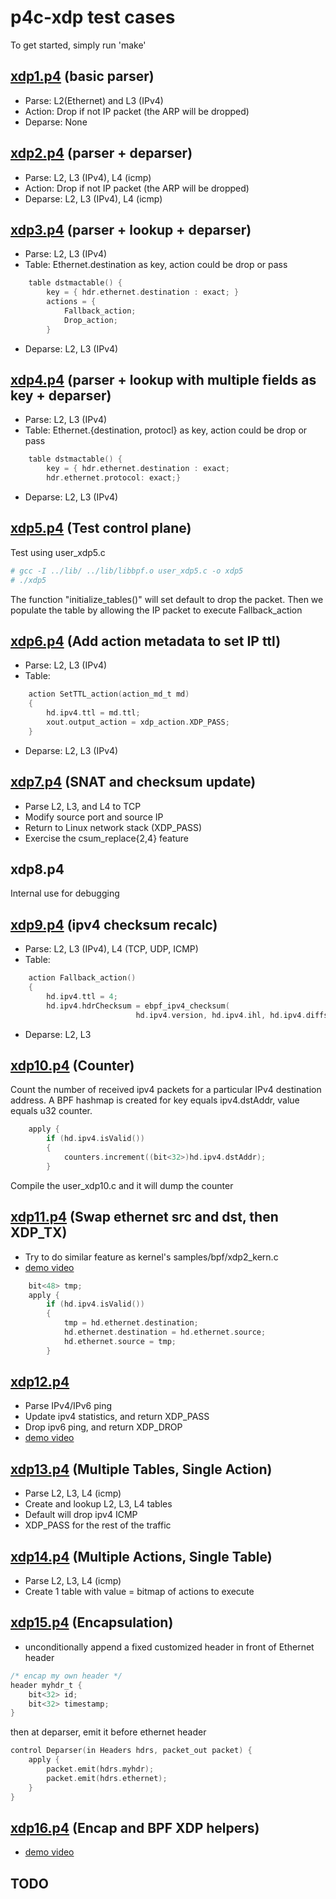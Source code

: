 # p4c-xdp test cases
To get started, simply run 'make'

## [xdp1.p4](https://github.com/williamtu/p4c-xdp/blob/master/tests/xdp1.p4) (basic parser)
- Parse:
  L2(Ethernet) and L3 (IPv4) 
- Action:
  Drop if not IP packet (the ARP will be dropped)
- Deparse:
  None

## [xdp2.p4](https://github.com/williamtu/p4c-xdp/blob/master/tests/xdp2.p4) (parser + deparser)
- Parse:
  L2, L3 (IPv4), L4 (icmp)
- Action:
  Drop if not IP packet (the ARP will be dropped)
- Deparse:
  L2, L3 (IPv4), L4 (icmp)

## [xdp3.p4](https://github.com/williamtu/p4c-xdp/blob/master/tests/xdp3.p4) (parser + lookup + deparser)
- Parse:
  L2, L3 (IPv4)
- Table:
  Ethernet.destination as key, action could be drop or pass
```C
    table dstmactable() {
        key = { hdr.ethernet.destination : exact; }
        actions = { 
            Fallback_action;
            Drop_action;
        }
```
- Deparse:
  L2, L3 (IPv4)

## [xdp4.p4](https://github.com/williamtu/p4c-xdp/blob/master/tests/xdp4.p4) (parser + lookup with multiple fields as key + deparser)
- Parse:
  L2, L3 (IPv4)
- Table:
  Ethernet.{destination, protocl} as key, action could be drop or pass 
```C
    table dstmactable() {
        key = { hdr.ethernet.destination : exact;
		hdr.ethernet.protocol: exact;}
```
- Deparse:
  L2, L3 (IPv4)

## [xdp5.p4](https://github.com/williamtu/p4c-xdp/blob/master/tests/xdp5.p4) (Test control plane)
Test using user\_xdp5.c
```bash
# gcc -I ../lib/ ../lib/libbpf.o user_xdp5.c -o xdp5 
# ./xdp5
```
The function "initialize\_tables()" will set default to drop the packet.
Then we populate the table by allowing the IP packet to execute Fallback\_action

## [xdp6.p4](https://github.com/williamtu/p4c-xdp/blob/master/tests/xdp6.p4) (Add action metadata to set IP ttl)
- Parse:
  L2, L3 (IPv4)
- Table:
```C
    action SetTTL_action(action_md_t md) 
    {   
        hd.ipv4.ttl = md.ttl;
        xout.output_action = xdp_action.XDP_PASS;
    }   
```
- Deparse:
  L2, L3 (IPv4)

## [xdp7.p4](https://github.com/williamtu/p4c-xdp/blob/master/tests/xdp7.p4) (SNAT and checksum update)
- Parse L2, L3, and L4 to TCP
- Modify source port and source IP
- Return to Linux network stack (XDP\_PASS)
- Exercise the csum\_replace{2,4} feature

## xdp8.p4
Internal use for debugging

## [xdp9.p4](https://github.com/williamtu/p4c-xdp/blob/master/tests/xdp9.p4) (ipv4 checksum recalc)
- Parse:
  L2, L3 (IPv4), L4 (TCP, UDP, ICMP)
- Table:

```C
    action Fallback_action()
    {   
        hd.ipv4.ttl = 4;
        hd.ipv4.hdrChecksum = ebpf_ipv4_checksum(
                            hd.ipv4.version, hd.ipv4.ihl, hd.ipv4.diffserv,
```
- Deparse:
  L2, L3

## [xdp10.p4](https://github.com/williamtu/p4c-xdp/blob/master/tests/xdp10.p4) (Counter)
Count the number of received ipv4 packets for a particular
IPv4 destination address.  A BPF hashmap is created for key
equals ipv4.dstAddr, value equals u32 counter.
```C
    apply {
        if (hd.ipv4.isValid())
        {
            counters.increment((bit<32>)hd.ipv4.dstAddr);
        }
```
Compile the user\_xdp10.c and it will dump the counter

## [xdp11.p4](https://github.com/williamtu/p4c-xdp/blob/master/tests/xdp11.p4) (Swap ethernet src and dst, then XDP\_TX)
- Try to do similar feature as kernel's samples/bpf/xdp2\_kern.c
- [demo video](https://youtu.be/On7hEJ6bPVU)
```C
    bit<48> tmp;
    apply {
        if (hd.ipv4.isValid())
        {
            tmp = hd.ethernet.destination;
            hd.ethernet.destination = hd.ethernet.source;
            hd.ethernet.source = tmp;
        }
```
## [xdp12.p4](https://github.com/williamtu/p4c-xdp/blob/master/tests/xdp12.p4)
- Parse IPv4/IPv6 ping
- Update ipv4 statistics, and return XDP\_PASS
- Drop ipv6 ping, and return XDP\_DROP
- [demo video](https://youtu.be/vlp1MzWVOc8)

## [xdp13.p4](https://github.com/williamtu/p4c-xdp/blob/master/tests/xdp13.p4) (Multiple Tables, Single Action)
- Parse L2, L3, L4 (icmp)
- Create and lookup L2, L3, L4 tables
- Default will drop ipv4 ICMP
- XDP\_PASS for the rest of the traffic

## [xdp14.p4](https://github.com/williamtu/p4c-xdp/blob/master/tests/xdp14.p4) (Multiple Actions, Single Table)
- Parse L2, L3, L4 (icmp)
- Create 1 table with value = bitmap of actions to execute

## [xdp15.p4](https://github.com/williamtu/p4c-xdp/blob/master/tests/xdp15.p4) (Encapsulation)
- unconditionally append a fixed customized header in front of Ethernet header
```C
/* encap my own header */
header myhdr_t {
    bit<32> id; 
    bit<32> timestamp;
}
```
then at deparser, emit it before ethernet header
```C
control Deparser(in Headers hdrs, packet_out packet) {
    apply {
        packet.emit(hdrs.myhdr);
        packet.emit(hdrs.ethernet);
    }   
}
```
## [xdp16.p4](https://github.com/williamtu/p4c-xdp/blob/master/tests/xdp16.p4) (Encap and BPF XDP helpers)
- [demo video](https://youtu.be/TibGxCXPNVc)
## TODO

